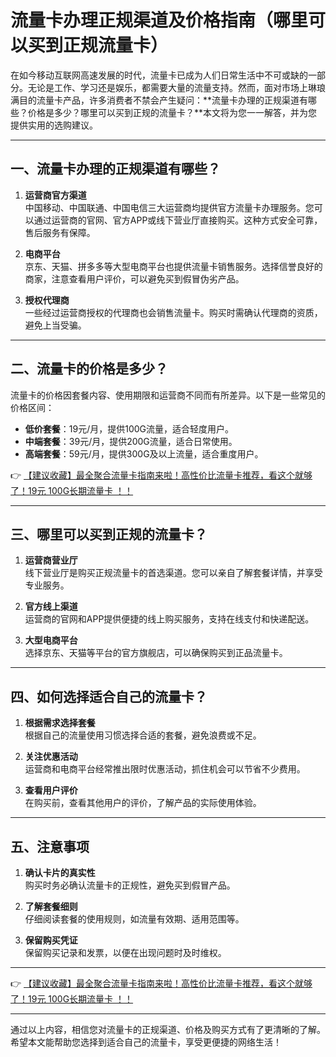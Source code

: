 # 流量卡办理正规渠道及价格指南（哪里可以买到正规流量卡）

在如今移动互联网高速发展的时代，流量卡已成为人们日常生活中不可或缺的一部分。无论是工作、学习还是娱乐，都需要大量的流量支持。然而，面对市场上琳琅满目的流量卡产品，许多消费者不禁会产生疑问：**流量卡办理的正规渠道有哪些？价格是多少？哪里可以买到正规的流量卡？**本文将为您一一解答，并为您提供实用的选购建议。

---

## 一、流量卡办理的正规渠道有哪些？

1. **运营商官方渠道**  
   中国移动、中国联通、中国电信三大运营商均提供官方流量卡办理服务。您可以通过运营商的官网、官方APP或线下营业厅直接购买。这种方式安全可靠，售后服务有保障。

2. **电商平台**  
   京东、天猫、拼多多等大型电商平台也提供流量卡销售服务。选择信誉良好的商家，注意查看用户评价，可以避免买到假冒伪劣产品。

3. **授权代理商**  
   一些经过运营商授权的代理商也会销售流量卡。购买时需确认代理商的资质，避免上当受骗。

---

## 二、流量卡的价格是多少？

流量卡的价格因套餐内容、使用期限和运营商不同而有所差异。以下是一些常见的价格区间：

- **低价套餐**：19元/月，提供100G流量，适合轻度用户。  
- **中端套餐**：39元/月，提供200G流量，适合日常使用。  
- **高端套餐**：59元/月，提供300G及以上流量，适合重度用户。

👉 [【建议收藏】最全聚合流量卡指南来啦！高性价比流量卡推荐，看这个就够了！19元 100G长期流量卡 ！！](https://bit.ly/Liuliangka)

---

## 三、哪里可以买到正规的流量卡？

1. **运营商营业厅**  
   线下营业厅是购买正规流量卡的首选渠道。您可以亲自了解套餐详情，并享受专业服务。

2. **官方线上渠道**  
   运营商的官网和APP提供便捷的线上购买服务，支持在线支付和快递配送。

3. **大型电商平台**  
   选择京东、天猫等平台的官方旗舰店，可以确保购买到正品流量卡。

---

## 四、如何选择适合自己的流量卡？

1. **根据需求选择套餐**  
   根据自己的流量使用习惯选择合适的套餐，避免浪费或不足。

2. **关注优惠活动**  
   运营商和电商平台经常推出限时优惠活动，抓住机会可以节省不少费用。

3. **查看用户评价**  
   在购买前，查看其他用户的评价，了解产品的实际使用体验。

---

## 五、注意事项

1. **确认卡片的真实性**  
   购买时务必确认流量卡的正规性，避免买到假冒产品。

2. **了解套餐细则**  
   仔细阅读套餐的使用规则，如流量有效期、适用范围等。

3. **保留购买凭证**  
   保留购买记录和发票，以便在出现问题时及时维权。

---

👉 [【建议收藏】最全聚合流量卡指南来啦！高性价比流量卡推荐，看这个就够了！19元 100G长期流量卡 ！！](https://bit.ly/Liuliangka)

---

通过以上内容，相信您对流量卡的正规渠道、价格及购买方式有了更清晰的了解。希望本文能帮助您选择到适合自己的流量卡，享受更便捷的网络生活！